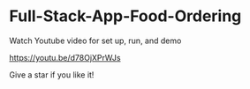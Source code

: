 # Full-Stack-App-Food-Ordering

Watch Youtube video for set up, run, and demo

https://youtu.be/d78OjXPrWJs

Give a star if you like it!
